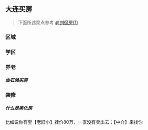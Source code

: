 ## 大连买房

> 下面所述观点参考 [老刘侃房(1)](https://space.bilibili.com/387759809)

### 区域

### 学区

### 养老

##### 金石滩买房

### 装修

##### 什么是美化房

比如说你有套【老旧小】挂价80万，一直没有卖出去；【中介】来找你





